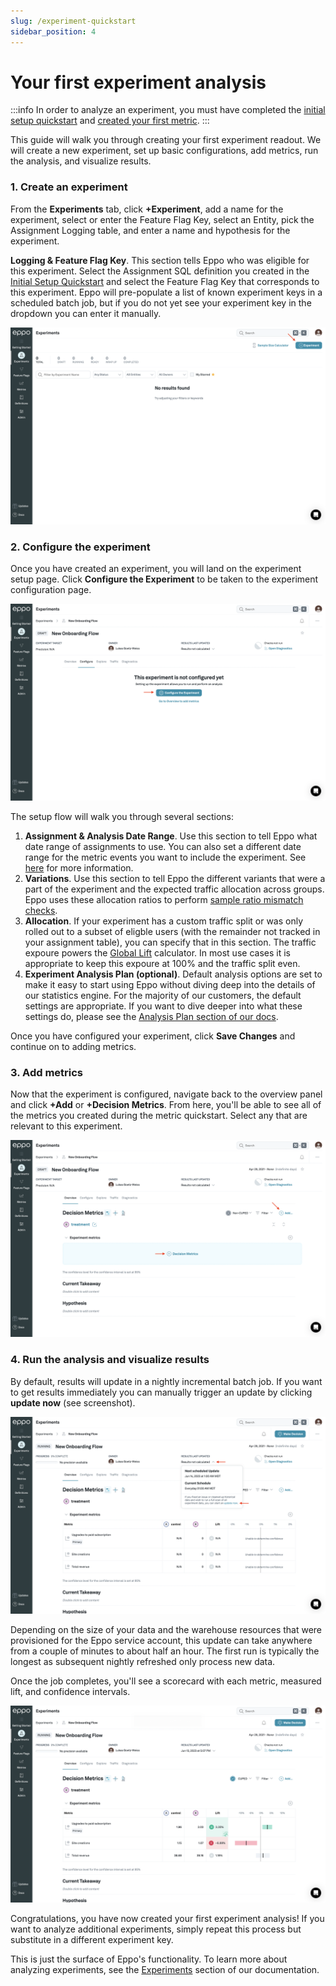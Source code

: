 ```yaml
---
slug: /experiment-quickstart
sidebar_position: 4
---
```


# Your first experiment analysis

:::info
In order to analyze an experiment, you must have completed the [initial setup quickstart](/setup-quickstart) and [created your first metric](/metric-quickstart).
:::

This guide will walk you through creating your first experiment readout. We will create a new experiment, set up basic configurations, add metrics, run the analysis, and visualize results.

### 1. Create an experiment

From the **Experiments** tab, click **+Experiment**, add a name for the experiment, select or enter the Feature Flag Key, select an Entity, pick the Assignment Logging table, and enter a name and hypothesis for the experiment.

**Logging & Feature Flag Key**. This section tells Eppo who was eligible for this experiment. Select the Assignment SQL definition you created in the [Initial Setup Quickstart](/setup-quickstart/) and select the Feature Flag Key that corresponds to this experiment. Eppo will pre-populate a list of known experiment keys in a scheduled batch job, but if you do not yet see your experiment key in the dropdown you can enter it manually.

![Create Experiment](/../static/img/building-experiments/quick-start-1.png)

### 2. Configure the experiment

Once you have created an experiment, you will land on the experiment setup page. Click **Configure the Experiment** to be taken to the experiment configuration page.

![Configure Experiment](/../static/img/building-experiments/quick-start-2.png)

The setup flow will walk you through several sections:

1. **Assignment & Analysis Date Range**. Use this section to tell Eppo what date range of assignments to use. You can also set a different date range for the metric events you want to include the experiment. See [here](/experiments/creating-experiments#experiments-with-custom-event-dates) for more information.
2. **Variations**. Use this section to tell Eppo the different variants that were a part of the experiment and the expected traffic allocation across groups. Eppo uses these allocation ratios to perform [sample ratio mismatch checks](/statistics/sample-ratio-mismatch). 
3. **Allocation**. If your experiment has a custom traffic split or was only rolled out to a subset of eligble users (with the remainder not tracked in your assignment table), you can specify that in this section. The traffic expoure powers the [Global Lift](/experiments/global-lift) calculator. In most use cases it is appropriate to keep this expoure at 100% and the traffic split even.
4. **Experiment Analysis Plan (optional)**. Default analysis options are set to make it easy to start using Eppo without diving deep into the details of our statistics engine. For the majority of our customers, the default settings are appropriate. If you want to dive deeper into what these settings do, please see the [Analysis Plan section of our docs](experiments/analysis-plans).  

Once you have configured your experiment, click **Save Changes** and continue on to adding metrics.

### 3. Add metrics

Now that the experiment is configured, navigate back to the overview panel and click **+Add** or **+Decision Metrics**. From here, you'll be able to see all of the metrics you created during the metric quickstart. Select any that are relevant to this experiment.

![Add Metrics](/../static/img/building-experiments/quick-start-3.png)

### 4. Run the analysis and visualize results

By default, results will update in a nightly incremental batch job. If you want to get results immediately you can manually trigger an update by clicking **update now** (see screenshot).

![Update results](/../static/img/building-experiments/quick-start-4.png)

Depending on the size of your data and the warehouse resources that were provisioned for the Eppo service account, this update can take anywhere from a couple of minutes to about half an hour. The first run is typically the longest as subsequent nightly refreshed only process new data.

Once the job completes, you'll see a scorecard with each metric, measured lift, and confidence intervals.

![Read results](/../static/img/building-experiments/quick-start-5.png)

Congratulations, you have now created your first experiment analysis! If you want to analyze additional experiments, simply repeat this process but substitute in a different experiment key.

This is just the surface of Eppo's functionality. To learn more about analyzing experiments, see the [Experiments](/experiments/) section of our documentation.
